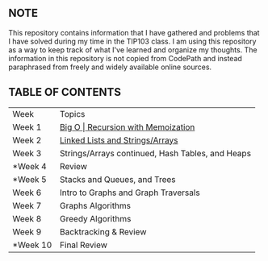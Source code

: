 ## NOTE
This repository contains information that I have gathered and problems that I have solved during my time in the TIP103 class. I am using this repository as a way to keep track of what I've learned and organize my thoughts. The information in this repository is not copied from CodePath and instead paraphrased from freely and widely available online sources. 

## TABLE OF CONTENTS
<table>
  <tr>
    <td>Week</td>
    <td>Topics</td>
  </tr>
  <tr>
    <td>Week 1</td>
    <td><a href="https://github.com/organizedanvrchy/CodePath/tree/main/TIP103/Week%201%20-%20Big%20O%20%7C%20Recursion%20with%20Memoization">Big O | Recursion with Memoization</td>
  </tr>
  <tr>
    <td>Week 2</td>
    <td><a href="https://github.com/organizedanvrchy/CodePath/tree/main/TIP103/Week%202%20-%20Linked%20Lists%20and%20Strings%20%26%20Arrays">Linked Lists and Strings/Arrays</td>
  </tr>
  <tr>
    <td>Week 3</td>
    <td>Strings/Arrays continued, Hash Tables, and Heaps</td>
  </tr>
  <tr>
    <td>*Week 4</td>
    <td>Review</td>
  </tr>
  <tr>
    <td>*Week 5</td>
    <td>Stacks and Queues, and Trees</td>
  </tr>
  <tr>
    <td>Week 6</td>
    <td>Intro to Graphs and Graph Traversals</td>
  </tr>
  <tr>
    <td>Week 7</td>
    <td>Graphs Algorithms</td>
  </tr>
  <tr>
    <td>Week 8</td>
    <td>Greedy Algorithms</td>
  </tr>
  <tr>
    <td>Week 9</td>
    <td>Backtracking & Review</td>
  </tr>
  <tr>
    <td>*Week 10</td>
    <td>Final Review</td>
  </tr>
</table>

